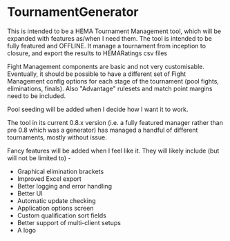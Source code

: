# TournamentGenerator

This is intended to be a HEMA Tournament Management tool, which will be expanded with features as/when I need them. The tool is intended to be fully featured and OFFLINE. It manage a tournament from inception to closure, and export the results to HEMARatings csv files

Fight Management components are basic and not very customisable. Eventually, it should be possible to have a different set of Fight Management config options for each stage of the tournament (pool fights, eliminations, finals). Also "Advantage" rulesets and match point margins need to be included.

Pool seeding will be added when I decide how I want it to work.

The tool in its current 0.8.x version (i.e. a fully featured manager rather than pre 0.8 which was a generator) has managed a handful of different tournaments, mostly without issue.

Fancy features will be added when I feel like it. They will likely include (but will not be limited to) -

  - Graphical elimination brackets
  - Improved Excel export
  - Better logging and error handling
  - Better UI
  - Automatic update checking
  - Application options screen
  - Custom qualification sort fields
  - Better support of multi-client setups 
  - A logo
